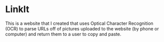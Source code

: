 # LinkIt
This is a website that I created that uses Optical Character Recognition (OCR) to parse URLs off of pictures uploaded to the website (by phone or computer) and return them to a user to copy and paste.
